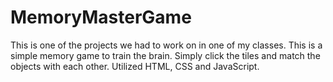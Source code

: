 # MemoryMasterGame

This is one of the projects we had to work on in one of my classes. This is a simple memory game to train the brain. 
Simply click the tiles and match the objects with each other.
Utilized HTML, CSS and JavaScript.
